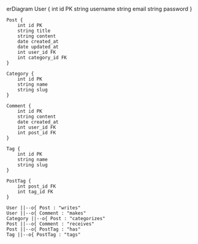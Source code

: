 
erDiagram
    User {
        int id PK
        string username
        string email
        string password
    }
    
    Post {
        int id PK
        string title
        string content
        date created_at
        date updated_at
        int user_id FK
        int category_id FK
    }
    
    Category {
        int id PK
        string name
        string slug
    }
    
    Comment {
        int id PK
        string content
        date created_at
        int user_id FK
        int post_id FK
    }
    
    Tag {
        int id PK
        string name
        string slug
    }
    
    PostTag {
        int post_id FK
        int tag_id FK
    }
    
    User ||--o{ Post : "writes"
    User ||--o{ Comment : "makes"
    Category ||--o{ Post : "categorizes"
    Post ||--o{ Comment : "receives"
    Post ||--o{ PostTag : "has"
    Tag ||--o{ PostTag : "tags"
